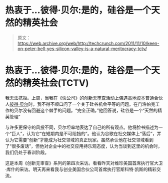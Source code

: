 # 热衷于...彼得·贝尔:是的，硅谷是一个天然的精英社会

> 原文：<https://web.archive.org/web/http://techcrunch.com/2011/11/10/keen-on-peter-bell-yes-silicon-valley-is-a-natural-meritocracy-tctv/>

# 热衷于…彼得·贝尔:是的，硅谷是一个天然的精英社会(TCTV)

我无法抗拒。上周，当我在《快公司》的[创新无审查](https://web.archive.org/web/20230205031529/http://sf.innovationuncensored.com/)活动上偶遇[高地资本](https://web.archive.org/web/20230205031529/http://www.hcp.com/)普通合伙人[彼得·贝尔](https://web.archive.org/web/20230205031529/http://www.crunchbase.com/person/peter-bell)时，我不得不顺口问了一个关于硅谷机会平等的问题。在门洛帕克工作的贝尔没有回避这个棘手的问题。“完全正确，”他回答说，硅谷是一个“天然的精英管理”

与许多更保守的风投不同，贝尔坦率地表达了自己的所有观点。他将脸书描述为一个“巨人”，认为它“在短期内是不可阻挡的”。他认为谷歌在社交媒体上“落后”，并认为它需要“创新”才能成为社交领域的真正玩家。虽然承认他在社交领域看到了“很多废话”，但他对企业中的社交应用持乐观态度，认为当谈到这里的机会时，我们仍处于春训阶段。

这是本周《创新无审查》系列的第四次采访。看看昨天对维珍美国首席执行官大卫·库什的采访。明天再来看我与创业美国合伙公司首席执行官斯科特·凯斯的精彩交流。